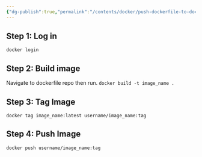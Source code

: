 ```yaml
---
{"dg-publish":true,"permalink":"/contents/docker/push-dockerfile-to-dockerhub/","tags":["Docker","Docker-Compose"],"created":"2023-12-18T16:45:59.539+01:00","updated":"2023-12-18T16:46:38.968+01:00"}
---
```



## Step 1: Log in
`docker login`

## Step 2: Build image
Navigate to dockerfile repo then run. 
`docker build -t image_name .`

## Step 3: Tag Image
`docker tag image_name:latest username/image_name:tag`

## Step 4: Push Image
`docker push username/image_name:tag`